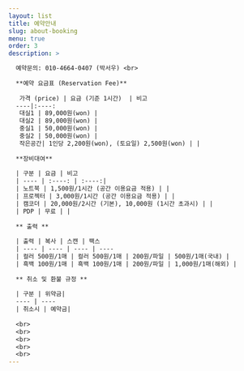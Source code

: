 ```yaml
---
layout: list
title: 예약안내 
slug: about-booking
menu: true
order: 3
description: >

  예약문의: 010-4664-0407 (박서우) <br>
  
  **예약 요금표 (Reservation Fee)**
  
   가격 (price) | 요금 (기준 1시간)  | 비고  
  ----|:----: 
   대실1 | 89,000원(won) | 
   대실2 | 89,000원(won) |  
   중실1 | 50,000원(won) | 
   중실2 | 50,000원(won) | 
   작은공간| 1인당 2,200원(won), (토요일) 2,500원(won) | |
  
  **장비대여**
  
  | 구분 | 요금 | 비고
  | ---- | :----: | :----:|
  | 노트북 | 1,500원/1시간 (공간 이용요금 적용) | |
  | 프로젝터 | 3,000원/1시간 (공간 이용요금 적용) | |
  | 캠코더 | 20,000원/2시간 (기본), 10,000원 (1시간 초과시) | |
  | PDP | 무료 | |
  
  ** 출력 **
  
  | 출력 | 복사 | 스캔 | 팩스
  | ---- | ---- | ---- | ----
  | 컬러 500원/1매 | 컬러 500원/1매 | 200원/파일 | 500원/1매(국내) | 
  | 흑백 100원/1매 | 흑백 100원/1매 | 200원/파일 | 1,000원/1매(해외) |
  
  ** 취소 및 환불 규정 **
  
  | 구분 | 위약금|
  ---- | ----
  | 취소시 | 예약금|
    
  <br>
  <br>
  <br>
  <br>
  <br>
---
```

